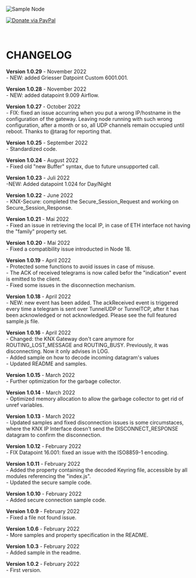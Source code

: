 ![Sample Node](img/logo.png)

[![Donate via PayPal](https://img.shields.io/badge/Donate-PayPal-blue.svg?style=flat-square)](https://www.paypal.me/techtoday) 

<br/>

# CHANGELOG

<p>
<b>Version 1.0.29</b> - November 2022<br/>
- NEW: added Griesser Datpoint Custom 6001.001.<br/>
</p>
<p>
<b>Version 1.0.28</b> - November 2022<br/>
- NEW: added datapoint 9.009 Airflow.<br/>
</p>
<p>
<b>Version 1.0.27</b> - October 2022<br/>
- FIX: fixed an issue accurring when you put a wrong IP/hostname in the configuration of the gateway. Leaving node running with such wrong configuration, after a month or so, all UDP channels remain occupied until reboot. Thanks to @tarag for reporting that.<br/>
</p>
<p>
<b>Version 1.0.25</b> - September 2022<br/>
- Standardized code.<br/>
</p>
<p>
<b>Version 1.0.24</b> - August 2022<br/>
- Fixed old "new Buffer" syntax, due to future unsupported call.<br/>
</p>
<p>
<b>Version 1.0.23</b> - Juli 2022<br/>
-NEW: Added datapoint 1.024 for Day/Night<br/>
</p>
<p>
<b>Version 1.0.22</b> - June 2022<br/>
- KNX-Secure: completed the Secure_Session_Request and working on Secure_Session_Response.<br/>
</p>
<p>
<b>Version 1.0.21</b> - Mai 2022<br/>
- Fixed an issue in retrieving the local IP, in case of ETH interface not having the "family" property set.<br/>
</p>
<p>
<b>Version 1.0.20</b> - Mai 2022<br/>
- Fixed a compatibility issue introducted in Node 18.<br/>
</p>
<p>
<b>Version 1.0.19</b> - April 2022<br/>
- Protected some functions to avoid issues in case of misuse.<br/>
- The ACK of received telegrams is now called befor the "indication" event is emitted to the client.<br/>
- Fixed some issues in the disconnection mechanism.<br/>
</p>
<p>
<b>Version 1.0.18</b> - April 2022<br/>
- NEW: new event has been added. The ackReceived event is triggered every time a telegram is sent over TunnelUDP or TunnelTCP, after it has been acknowledged or not acknowledged. Please see the full featured sample.js file.<br/>
</p>
<p>
<b>Version 1.0.16</b> - April 2022<br/>
- Changed: the KNX Gateway don't care anymore for ROUTING_LOST_MESSAGE and ROUTING_BUSY. Previously, it was disconnecting. Now it only advises in LOG.<br/>
- Added sample on how to decode incoming datagram's values<br/>
- Updated README and samples.<br/>
</p>
<p>
<b>Version 1.0.15</b> - March 2022<br/>
- Further optimization for the garbage collector.<br/>
</p>
<p>
<b>Version 1.0.14</b> - March 2022<br/>
- Optimized memory allocation to allow the garbage collector to get rid of unref variables.<br/>
</p>
<p>
<b>Version 1.0.13</b> - March 2022<br/>
- Updated samples and fixed disconnection issues is some circumstaces, where the KNX IP Interface doesn't send the DISCONNECT_RESPONSE datagram to confirm the disconnection.<br/>
</p>
<p>
<b>Version 1.0.12</b> - February 2022<br/>
- FIX Datapoint 16.001: fixed an issue with the ISO8859-1 encoding.<br/>
</p>
<p>
<b>Version 1.0.11</b> - February 2022<br/>
- Added the property containing the decoded Keyring file, accessible by all modules referencing the "index.js".<br/>
- Updated the secure sample code.<br/>
</p>
<p>
<b>Version 1.0.10</b> - February 2022<br/>
- Added secure connection sample code.<br/>
</p>
<p>
<b>Version 1.0.9</b> - February 2022<br/>
- Fixed a file not found issue.<br/>
</p>
<p>
<b>Version 1.0.6</b> - February 2022<br/>
- More samples and property specification in the README.<br/>
</p>
<p>
<b>Version 1.0.3</b> - February 2022<br/>
- Added sample in the readme.<br/>
</p>
<p>
<b>Version 1.0.2</b> - February 2022<br/>
- First version.<br/>
</p>
